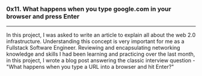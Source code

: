 ### 0x11. What happens when you type google.com in your browser and press Enter
----

In this project, I was asked to write an article to explain all about the web 2.0 infrastructure. Understanding this concept is very important for me as a Fullstack Software Engineer. Reviewing and encapsulating networking knowledge and skills I had been learning and practicing over the last month, in this project, I wrote a blog post answering the classic interview question - "What happens when you type a URL into a browser and hit Enter?"
